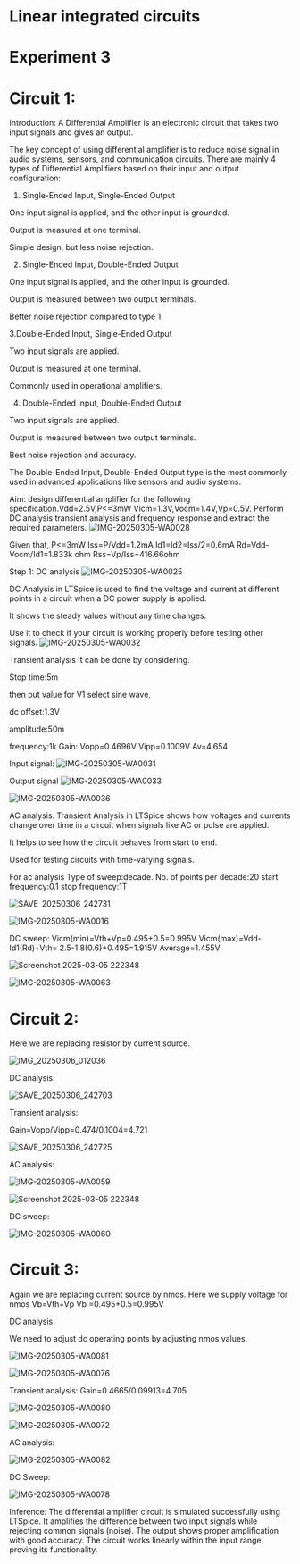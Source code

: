 # Linear integrated circuits 
# Experiment 3
# Circuit 1:

Introduction:
A Differential Amplifier is an electronic circuit that takes two input signals and gives an output.

The key concept of using differential amplifier is to reduce noise signal in audio systems, sensors, and communication circuits.
There are mainly 4 types of Differential Amplifiers based on their input and output configuration:

1. Single-Ended Input, Single-Ended Output

One input signal is applied, and the other input is grounded.

Output is measured at one terminal.

Simple design, but less noise rejection.


2. Single-Ended Input, Double-Ended Output

One input signal is applied, and the other input is grounded.

Output is measured between two output terminals.

Better noise rejection compared to type 1.

3.Double-Ended Input, Single-Ended Output

Two input signals are applied.

Output is measured at one terminal.

Commonly used in operational amplifiers.


4. Double-Ended Input, Double-Ended Output

Two input signals are applied.

Output is measured between two output terminals.

Best noise rejection and accuracy.


The Double-Ended Input, Double-Ended Output type is the most commonly used in advanced applications like sensors and audio systems.

Aim: design differential amplifier for the following
specification.Vdd=2.5V,P<=3mW
Vicm=1.3V,Vocm=1.4V,Vp=0.5V. Perform DC analysis transient analysis and frequency response and extract the required parameters.
![IMG-20250305-WA0028](https://github.com/user-attachments/assets/126d57e8-cc15-4ad5-a98d-6e41236dd6c3)

Given that,
P<=3mW
Iss=P/Vdd=1.2mA
Id1=Id2=Iss/2=0.6mA
Rd=Vdd-Vocm/Id1=1.833k ohm
Rss=Vp/Iss=416.66ohm

Step 1: DC analysis 
![IMG-20250305-WA0025](https://github.com/user-attachments/assets/8ad4c2e5-6c28-44e7-beaf-80ab53a6bec5)


DC Analysis in LTSpice is used to find the voltage and current at different points in a circuit when a DC power supply is applied.

It shows the steady values without any time changes.

Use it to check if your circuit is working properly before testing other signals.
![IMG-20250305-WA0032](https://github.com/user-attachments/assets/a81a8691-ddaf-41ff-8f70-24bd99aaed3c)


Transient analysis 
It can be done by considering.

Stop time:5m

then put value for V1 select sine wave,

dc offset:1.3V

amplitude:50m

frequency:1k
Gain:
Vopp=0.4696V
Vipp=0.1009V
Av=4.654

Input signal:
![IMG-20250305-WA0031](https://github.com/user-attachments/assets/8b14499b-9128-4ce1-b3da-01d35888b704)

Output signal 
![IMG-20250305-WA0033](https://github.com/user-attachments/assets/0efe013d-0b53-49db-ab35-9e67fe20cc1d)

![IMG-20250305-WA0036](https://github.com/user-attachments/assets/43a4bc19-6785-4a51-9b1b-de6b580aab6f)


AC analysis:
Transient Analysis in LTSpice shows how voltages and currents change over time in a circuit when signals like AC or pulse are applied.

It helps to see how the circuit behaves from start to end.

Used for testing circuits with time-varying signals.

For ac analysis 
Type of sweep:decade. 
No. of points per decade:20 
start frequency:0.1
stop frequency:1T

![SAVE_20250306_242731](https://github.com/user-attachments/assets/6358e9f6-326e-4c4b-86f9-5f542f33aec6)

![IMG-20250305-WA0016](https://github.com/user-attachments/assets/2b7daa8c-7a3c-4ee5-953e-5f2f426523d8)

DC sweep:
Vicm(min)=Vth+Vp=0.495+0.5=0.995V
Vicm(max)=Vdd-Id1(Rd)+Vth=
2.5-1.8(0.6)+0.495=1.915V
Average=1.455V

![Screenshot 2025-03-05 222348](https://github.com/user-attachments/assets/cae05e41-f13e-4e3f-bb6d-ac8eb11718df)

![IMG-20250305-WA0063](https://github.com/user-attachments/assets/680e9e87-3eca-4ad6-9de6-101d7688eb6e)


# Circuit 2:

Here we are replacing resistor by current source.

![IMG_20250306_012036](https://github.com/user-attachments/assets/bc526a2b-e372-4b42-822c-8b63e5b8b597)


DC analysis:

![SAVE_20250306_242703](https://github.com/user-attachments/assets/b2b9864e-b2f7-413a-b572-f41b61826b72)


Transient analysis:

Gain=Vopp/Vipp=0.474/0.1004=4.721

![SAVE_20250306_242725](https://github.com/user-attachments/assets/68009fbc-1cd5-4b4e-9f62-268d6c2d9435)

AC analysis:

![IMG-20250305-WA0059](https://github.com/user-attachments/assets/cdbe6c41-ff1e-4ebd-9285-930de0916d8b)

![Screenshot 2025-03-05 222348](https://github.com/user-attachments/assets/84338683-427c-460a-bb2b-b2fb3fab409e)



DC sweep:

![IMG-20250305-WA0060](https://github.com/user-attachments/assets/7f502082-7b0d-4de6-8d75-020ae757c95e)


# Circuit 3:
Again we are replacing current source by nmos.
Here we supply voltage for nmos 
Vb=Vth+Vp
Vb =0.495+0.5=0.995V

DC analysis:

We need to adjust dc operating points by adjusting nmos values.

![IMG-20250305-WA0081](https://github.com/user-attachments/assets/9285db82-f9fd-415e-9de7-8776b2b523a3)

![IMG-20250305-WA0076](https://github.com/user-attachments/assets/d8926182-7802-4083-9a63-f5dcc8f1735e)

Transient analysis:
Gain=0.4665/0.09913=4.705

![IMG-20250305-WA0080](https://github.com/user-attachments/assets/086be759-74ff-41c4-81b0-0b2938a0d348)

![IMG-20250305-WA0072](https://github.com/user-attachments/assets/cb8fc3fe-737a-4596-9801-1a585f52e726)

AC analysis:

![IMG-20250305-WA0082](https://github.com/user-attachments/assets/df264fd3-5229-44b7-be59-8c4a42be4cf5)


DC Sweep:

![IMG-20250305-WA0078](https://github.com/user-attachments/assets/0b27f97b-16e7-4004-910f-965cff72ddfd)

Inference:
The differential amplifier circuit is simulated successfully using LTSpice. It amplifies the difference between two input signals while rejecting common signals (noise). The output shows proper amplification with good accuracy. The circuit works linearly within the input range, proving its functionality.


